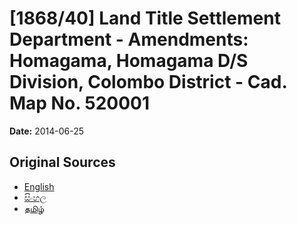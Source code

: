 # [1868/40] Land Title Settlement Department - Amendments: Homagama, Homagama D/S Division, Colombo District - Cad. Map No. 520001

**Date:** 2014-06-25

## Original Sources

- [English](https://documents.gov.lk/view/extra-gazettes/2014/6/1868-40_E.pdf)
- [සිංහල](https://documents.gov.lk/view/extra-gazettes/2014/6/1868-40_S.pdf)
- [தமிழ்](https://documents.gov.lk/view/extra-gazettes/2014/6/1868-40_T.pdf)
